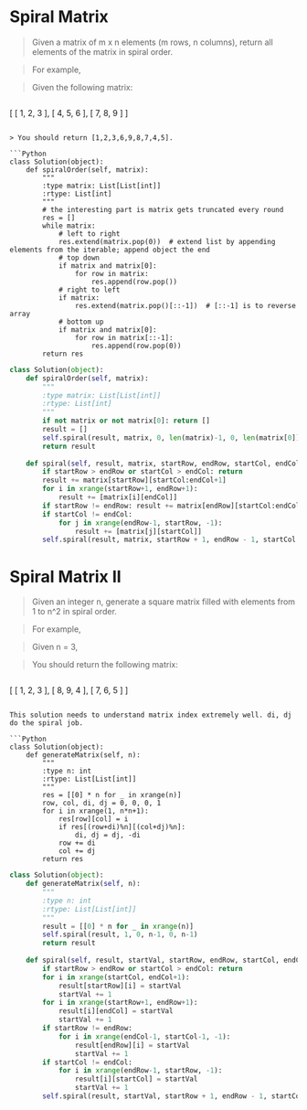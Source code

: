 # Spiral Matrix

> Given a matrix of m x n elements (m rows, n columns), return all elements of the matrix in spiral order.

> For example,

> Given the following matrix:

> ```
[
 [ 1, 2, 3 ],
 [ 4, 5, 6 ],
 [ 7, 8, 9 ]
]
```

> You should return [1,2,3,6,9,8,7,4,5].

```Python
class Solution(object):
    def spiralOrder(self, matrix):
        """
        :type matrix: List[List[int]]
        :rtype: List[int]
        """
        # the interesting part is matrix gets truncated every round
        res = []
        while matrix:
            # left to right
            res.extend(matrix.pop(0))  # extend list by appending elements from the iterable; append object the end
            # top down
            if matrix and matrix[0]:
                for row in matrix:
                    res.append(row.pop())
            # right to left
            if matrix:
                res.extend(matrix.pop()[::-1])  # [::-1] is to reverse array
            # bottom up
            if matrix and matrix[0]:
                for row in matrix[::-1]:
                    res.append(row.pop(0))
        return res
```

```Python
class Solution(object):
    def spiralOrder(self, matrix):
        """
        :type matrix: List[List[int]]
        :rtype: List[int]
        """
        if not matrix or not matrix[0]: return []
        result = []
        self.spiral(result, matrix, 0, len(matrix)-1, 0, len(matrix[0])-1)
        return result
    
    def spiral(self, result, matrix, startRow, endRow, startCol, endCol):
        if startRow > endRow or startCol > endCol: return
        result += matrix[startRow][startCol:endCol+1]
        for i in xrange(startRow+1, endRow+1):
            result += [matrix[i][endCol]]
        if startRow != endRow: result += matrix[endRow][startCol:endCol][::-1]
        if startCol != endCol:
            for j in xrange(endRow-1, startRow, -1):
                result += [matrix[j][startCol]]
        self.spiral(result, matrix, startRow + 1, endRow - 1, startCol + 1, endCol - 1)
```

# Spiral Matrix II

> Given an integer n, generate a square matrix filled with elements from 1 to n^2 in spiral order.

> For example,

> Given n = 3,

> You should return the following matrix:

> ```
[
 [ 1, 2, 3 ],
 [ 8, 9, 4 ],
 [ 7, 6, 5 ]
]
```

This solution needs to understand matrix index extremely well. di, dj do the spiral job.

```Python
class Solution(object):
    def generateMatrix(self, n):
        """
        :type n: int
        :rtype: List[List[int]]
        """
        res = [[0] * n for _ in xrange(n)]
        row, col, di, dj = 0, 0, 0, 1
        for i in xrange(1, n*n+1):
            res[row][col] = i
            if res[(row+di)%n][(col+dj)%n]:
                di, dj = dj, -di
            row += di
            col += dj
        return res
```

```Python
class Solution(object):
    def generateMatrix(self, n):
        """
        :type n: int
        :rtype: List[List[int]]
        """
        result = [[0] * n for _ in xrange(n)]
        self.spiral(result, 1, 0, n-1, 0, n-1)
        return result
    
    def spiral(self, result, startVal, startRow, endRow, startCol, endCol):
        if startRow > endRow or startCol > endCol: return
        for i in xrange(startCol, endCol+1):
            result[startRow][i] = startVal
            startVal += 1
        for i in xrange(startRow+1, endRow+1):
            result[i][endCol] = startVal
            startVal += 1
        if startRow != endRow:
            for i in xrange(endCol-1, startCol-1, -1):
                result[endRow][i] = startVal
                startVal += 1
        if startCol != endCol:
            for i in xrange(endRow-1, startRow, -1):
                result[i][startCol] = startVal
                startVal += 1
        self.spiral(result, startVal, startRow + 1, endRow - 1, startCol + 1, endCol - 1)
```

